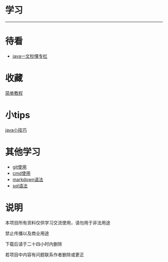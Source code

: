 # 学习
****
# 待看
+ [java一文秒懂专栏](https://www.twle.cn/c/yufei/javatm/javatm-basic-executorservice.html)
# 收藏
[简单教程](https://www.twle.cn)
# 小tips
[java小技巧](./编程/java基础/小技巧.md)
# 其他学习
+ [git使用](./编程/git使用.md)
+ [cmd使用](./编程/cmd使用.md)
+ [markdown语法](./编程/md语法.md)
+ [sql语法](./编程/sql语法.md)
# 说明
本项目所有资料仅供学习交流使用，请勿用于非法用途

禁止传播以及商业用途

下载后请于二十四小时内删除

若项目中内容有问题联系作者删除或更正
